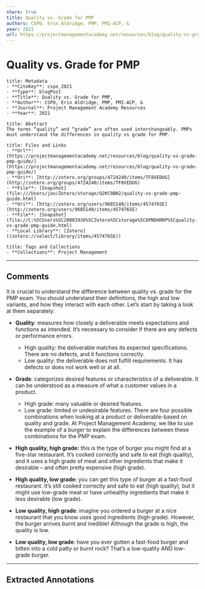 ```yaml
---
share: true
title: Quality vs. Grade for PMP
authors: CSPO, Erin Aldridge, PMP, PMI-ACP, &
year: 2021 
url: https://projectmanagementacademy.net/resources/blog/quality-vs-grade-pmp-guide/
---
```


# Quality vs. Grade for PMP

```ad-info
title: Metadata
- **CiteKey**: cspo_2021
- **Type**: blogPost
- **Title**: Quality vs. Grade for PMP, 
- **Author**: CSPO, Erin Aldridge, PMP, PMI-ACP, &
- **Journal**: Project Management Academy Resources 
- **Year**: 2021 
```
```ad-quote
title: Abstract
The terms “quality” and “grade” are often used interchangeably. PMPs must understand the differences in quality vs grade for PMP.
```
```ad-abstract
title: Files and Links
- **Url**: [https://projectmanagementacademy.net/resources/blog/quality-vs-grade-pmp-guide/](https://projectmanagementacademy.net/resources/blog/quality-vs-grade-pmp-guide/)
- **Uri**: [http://zotero.org/groups/4724240/items/TF8VEDUG](http://zotero.org/groups/4724240/items/TF8VEDUG)
- **File**: [Snapshot](file:///Users/jan/Zotero/storage/Q2KC9BN2/quality-vs-grade-pmp-guide.html)
- **Uri**: [http://zotero.org/users/9685140/items/457476SE](http://zotero.org/users/9685140/items/457476SE)
- **File**: [Snapshot](file://C:%5CUsers%5C20003936%5CZotero%5Cstorage%5C6PNDHRRP%5Cquality-vs-grade-pmp-guide.html)
- **Local Library**: [Zotero]((zotero://select/library/items/457476SE))
```
```ad-note
title: Tags and Collections
- **Collections**: Project Management
```

----

## Comments
It is crucial to understand the difference between quality vs. grade for the PMP exam. You should understand their definitions, the high and low variants, and how they interact with each other. Let’s start by taking a look at them separately:

*   **Quality**: measures how closely a deliverable meets expectations and functions as intended. It’s necessary to consider if there are any defects or performance errors.
    
    *   High quality: the deliverable matches its expected specifications. There are no defects, and it functions correctly.
    *   Low quality: the deliverable does not fulfill requirements. It has defects or does not work well or at all.
*   **Grade**: categorizes desired features or characteristics of a deliverable. It can be understood as a measure of what a customer values in a product.
    
    *   High grade: many valuable or desired features.
    *   Low grade: limited or undesirable features.
There are four possible combinations when looking at a product or deliverable-based on quality and grade. At Project Management Academy, we like to use the example of a burger to explain the differences between these combinations for the PMP exam.

*   **High quality, high grade:** this is the type of burger you might find at a five-star restaurant. It’s cooked correctly and safe to eat (high quality), and it uses a high grade of meat and other ingredients that make it desirable – and often pretty expensive (high grade).
*   **High quality, low grade:** you can get this type of burger at a fast-food restaurant. It’s still cooked correctly and safe to eat (high quality), but it might use low-grade meat or have unhealthy ingredients that make it less desirable (low grade).
*   **Low quality, high grade**: imagine you ordered a burger at a nice restaurant that you know uses good ingredients (high grade). However, the burger arrives burnt and inedible! Although the grade is high, the quality is low.
*   **Low quality, low grade**: have you ever gotten a fast-food burger and bitten into a cold patty or burnt rock? That’s a low-quality AND low-grade burger.


----

## Extracted Annotations

